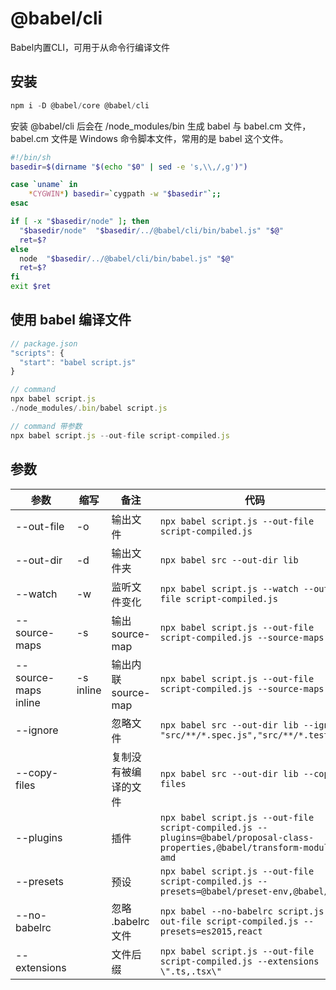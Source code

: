# @babel/cli

Babel内置CLI，可用于从命令行编译文件

## 安装

```js
npm i -D @babel/core @babel/cli
```

安装 @babel/cli 后会在 /node_modules/bin 生成 babel 与 babel.cm 文件，babel.cm 文件是 Windows 命令脚本文件，常用的是 babel 这个文件。

```sh
#!/bin/sh
basedir=$(dirname "$(echo "$0" | sed -e 's,\\,/,g')")

case `uname` in
    *CYGWIN*) basedir=`cygpath -w "$basedir"`;;
esac

if [ -x "$basedir/node" ]; then
  "$basedir/node"  "$basedir/../@babel/cli/bin/babel.js" "$@"
  ret=$?
else 
  node  "$basedir/../@babel/cli/bin/babel.js" "$@"
  ret=$?
fi
exit $ret
```

## 使用 babel 编译文件
```js
// package.json
"scripts": {
  "start": "babel script.js"
}

// command
npx babel script.js
./node_modules/.bin/babel script.js

// command 带参数
npx babel script.js --out-file script-compiled.js
```

## 参数
| 参数 | 缩写 | 备注 | 代码 |
| ---- | ---- | ---- | ---- |
| --out-file | -o | 输出文件 | `npx babel script.js --out-file script-compiled.js` |
| --out-dir | -d | 输出文件夹 | `npx babel src --out-dir lib` |
| --watch | -w | 监听文件变化 | `npx babel script.js --watch --out-file script-compiled.js` |
| --source-maps | -s | 输出 source-map | `npx babel script.js --out-file script-compiled.js --source-maps` |
| --source-maps inline | -s inline | 输出内联 source-map | `npx babel script.js --out-file script-compiled.js --source-maps` |
| --ignore |  | 忽略文件 | `npx babel src --out-dir lib --ignore "src/**/*.spec.js","src/**/*.test.js"`  |
| --copy-files |  | 复制没有被编译的文件 | `npx babel src --out-dir lib --copy-files` |
| --plugins |  | 插件 | `npx babel script.js --out-file script-compiled.js --plugins=@babel/proposal-class-properties,@babel/transform-modules-amd` |
| --presets |  | 预设 | `npx babel script.js --out-file script-compiled.js --presets=@babel/preset-env,@babel/flow` |
| --no-babelrc |  | 忽略 .babelrc 文件 | `npx babel --no-babelrc script.js --out-file script-compiled.js --presets=es2015,react` |
| --extensions |  | 文件后缀 | `npx babel script.js --out-file script-compiled.js --extensions \".ts,.tsx\"` |